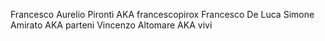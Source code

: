 Francesco Aurelio Pironti AKA francescopirox
Francesco De Luca 
Simone Amirato AKA parteni
Vincenzo Altomare AKA vivi

